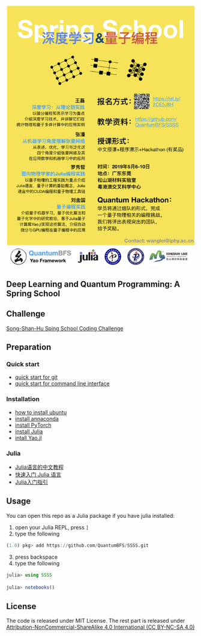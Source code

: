 <p align="center">
<img align="middle" src="_assets/SongShanHu2019.jpeg" width="500" alt="poster"/>
</p>

## Deep Learning and Quantum Programming: A Spring School

## Challenge

[Song-Shan-Hu Sping School Coding Challenge](Challenge.md)

## Preparation

### Quick start

- [quick start for git](http://rogerdudler.github.io/git-guide/)
- [quick start for command line interface](https://www.makeuseof.com/tag/a-quick-guide-to-get-started-with-the-linux-command-line/)

### Installation
- [how to install ubuntu](https://tutorials.ubuntu.com/tutorial/tutorial-install-ubuntu-desktop)
- [install annaconda](https://www.anaconda.com/distribution/)
- [install PyTorch](https://pytorch.org/)
- [install Julia](https://julialang.org)
- [intall Yao.jl](https://github.com/QuantumBFS/Yao.jl#installation)

### Julia
- [Julia语言的中文教程](https://github.com/Roger-luo/TutorialZH.jl)
- [快速入门 Julia 语言](https://www.bilibili.com/video/av28248187?from=search&seid=5171149583764025744)
- [Julia入门指引](https://discourse.juliacn.com/t/topic/159)


## Usage

You can open this repo as a Julia package if you have julia installed:

1. open your Julia REPL, press `]`
2. type the following

```julia
(1.0) pkg> add https://github.com/QuantumBFS/SSSS.git
```

3. press backspace
4. type the following

```julia
julia> using SSSS

julia> notebooks()
```

## License

The code is released under MIT License. The rest part is released under [Attribution-NonCommercial-ShareAlike 4.0 International (CC BY-NC-SA 4.0)](https://creativecommons.org/licenses/by-nc-sa/4.0/)
